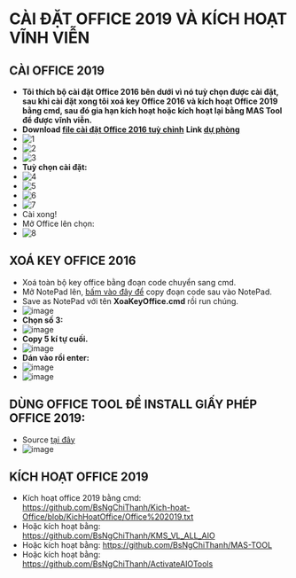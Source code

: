 # CÀI ĐẶT OFFICE 2019 VÀ KÍCH HOẠT VĨNH VIỄN #

## CÀI OFFICE 2019 ##
- **Tôi thích bộ cài đặt Office 2016 bên dưới vì nó tuỳ chọn được cài đặt, sau khi cài đặt xong tôi xoá key Office 2016 và kích hoạt Office 2019 bằng cmd, sau đó gia hạn kích hoạt hoặc kích hoạt lại bằng MAS Tool để được vĩnh viễn.**
- **Download [file cài đặt Office 2016 tuỳ chỉnh](https://bsthanh-my.sharepoint.com/:u:/g/personal/0914678254_bsthanh_onmicrosoft_com/EWngGMh-zXVEnUgIbGMkGzsBIPUe_tBbXxj8-jz-Nk5B0A?e=JOFyCc)** **Link [dự phòng](https://drive.google.com/file/d/114KD84z-tRkp61mycKbH4U8OO98wb5tM/view?usp=sharing)**
- ![1](https://github.com/BsNgChiThanh/Cai-Office2016-va-kich-hoat/assets/82578024/e1ddedf5-a0e8-4a21-9a2d-637918276001)
- ![2](https://github.com/BsNgChiThanh/Cai-Office2016-va-kich-hoat/assets/82578024/9eb104a2-900b-485b-8f42-9d20f31350f6)
- ![3](https://github.com/BsNgChiThanh/Cai-Office2016-va-kich-hoat/assets/82578024/be208d0a-706f-4e94-91a0-c70ccf938cff)
- **Tuỳ chọn cài đặt:**
- ![4](https://github.com/BsNgChiThanh/Cai-Office2016-va-kich-hoat/assets/82578024/95fc5b42-709b-413d-8549-364cf9ceae2e)
- ![5](https://github.com/BsNgChiThanh/Cai-Office2016-va-kich-hoat/assets/82578024/e26260bd-834e-41a5-8200-5428bc49abbc)
- ![6](https://github.com/BsNgChiThanh/Cai-Office2016-va-kich-hoat/assets/82578024/89b484c7-e9a6-491d-b4ab-936725300a43)
- ![7](https://github.com/BsNgChiThanh/Cai-Office2016-va-kich-hoat/assets/82578024/014a4e8f-dbaa-415a-8afb-2fd741a9538b)
- Cài xong!
- Mở Office lên chọn:
- ![8](https://github.com/BsNgChiThanh/Cai-Office2016-va-kich-hoat/assets/82578024/422121ff-21e9-400c-a0d5-c46373d5c000)

## XOÁ KEY OFFICE 2016 ##
- Xoá toàn bộ key office bằng đoạn code chuyển sang cmd.
- Mở NotePad lên, [bấm vào đây để](https://github.com/BsNgChiThanh/Kich-hoat-Office/blob/KichHoatOffice/X%C3%B3a%20key%20Office.txt) copy đoạn code sau vào NotePad.
- Save as NotePad với tên **XoaKeyOffice.cmd** rồi run chúng.
- ![image](https://github.com/BsNgChiThanh/Cai-Office2019-va-kich-hoat/assets/82578024/6d1bbd20-4697-40d9-9fdc-4e4c0e6f0085)
- **Chọn số 3:**
- ![image](https://github.com/BsNgChiThanh/Cai-Office2019-va-kich-hoat/assets/82578024/b58a77fd-8984-4e76-aa54-aed640b6cd69)
- **Copy 5 kí tự cuối.**
- ![image](https://github.com/BsNgChiThanh/Cai-Office2019-va-kich-hoat/assets/82578024/b8835679-be9d-4e36-84b6-fd56b0ee3360)
- **Dán vào rồi enter:**
- ![image](https://github.com/BsNgChiThanh/Cai-Office2019-va-kich-hoat/assets/82578024/ba4bd503-caf2-4c26-84a9-fe8274e45b70)
- ![image](https://github.com/BsNgChiThanh/Cai-Office2019-va-kich-hoat/assets/82578024/4578b8c0-e2a5-4693-934f-65be759f8f02)

## DÙNG OFFICE TOOL ĐỂ INSTALL GIẤY PHÉP OFFICE 2019: ##
- Source [tại đây](https://github.com/BsNgChiThanh/OfficeTool)
- ![image](https://github.com/BsNgChiThanh/Cai-Office2019-va-kich-hoat/assets/82578024/13ee5180-c97c-43f5-9410-9e357c3b1a56)



## KÍCH HOẠT OFFICE 2019 ##
- Kích hoạt office 2019 bằng cmd: https://github.com/BsNgChiThanh/Kich-hoat-Office/blob/KichHoatOffice/Office%202019.txt
- Hoặc kích hoạt bằng: https://github.com/BsNgChiThanh/KMS_VL_ALL_AIO
- Hoặc kích hoạt bằng: https://github.com/BsNgChiThanh/MAS-TOOL
- Hoặc kích hoạt bằng: https://github.com/BsNgChiThanh/ActivateAIOTools
